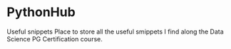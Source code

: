# PythonHub
Useful snippets
Place to store all the useful smippets I find along the Data Science PG Certification course.
